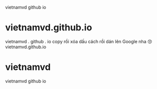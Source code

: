 vietnamvd github io
# vietnamvd.github.io
vietnamvd . github . io copy rồi xóa dấu cách rồi dán lên Google  nha 😚
vietnamvd.github.io 
# vietnamvd
vietnamvd github io

